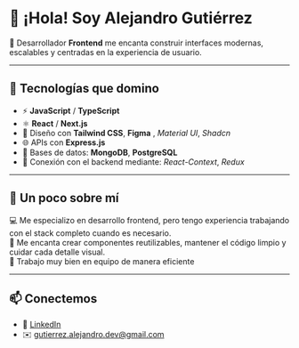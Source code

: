 # 👋 ¡Hola! Soy Alejandro Gutiérrez

🎯 Desarrollador **Frontend** me encanta construir interfaces modernas, escalables y centradas en la experiencia de usuario.

---

## 🚀 Tecnologías que domino

- ⚡️ **JavaScript** / **TypeScript**
- ⚛️ **React** / **Next.js**
- 🎨 Diseño con **Tailwind CSS**, **Figma** , *Material UI*, *Shadcn*
- 🌐 APIs con **Express.js**
- 💾 Bases de datos: **MongoDB**, **PostgreSQL**
- 🧠 Conexión con el backend mediante: *React-Context*, *Redux*

---

## 💼 Un poco sobre mí

💻 Me especializo en desarrollo frontend, pero tengo experiencia trabajando con el stack completo cuando es necesario.  
🧩 Me encanta crear componentes reutilizables, mantener el código limpio y cuidar cada detalle visual.  
🤝 Trabajo muy bien en equipo de manera eficiente

---


## 📫 Conectemos

- 💼 [LinkedIn](https://www.linkedin.com/in/alejandrogutierrez-dev) <!-- cámbialo si tienes otro -->
- ✉️ gutierrez.alejandro.dev@gmail.com <!-- cámbialo si quieres otro contacto -->



> 
